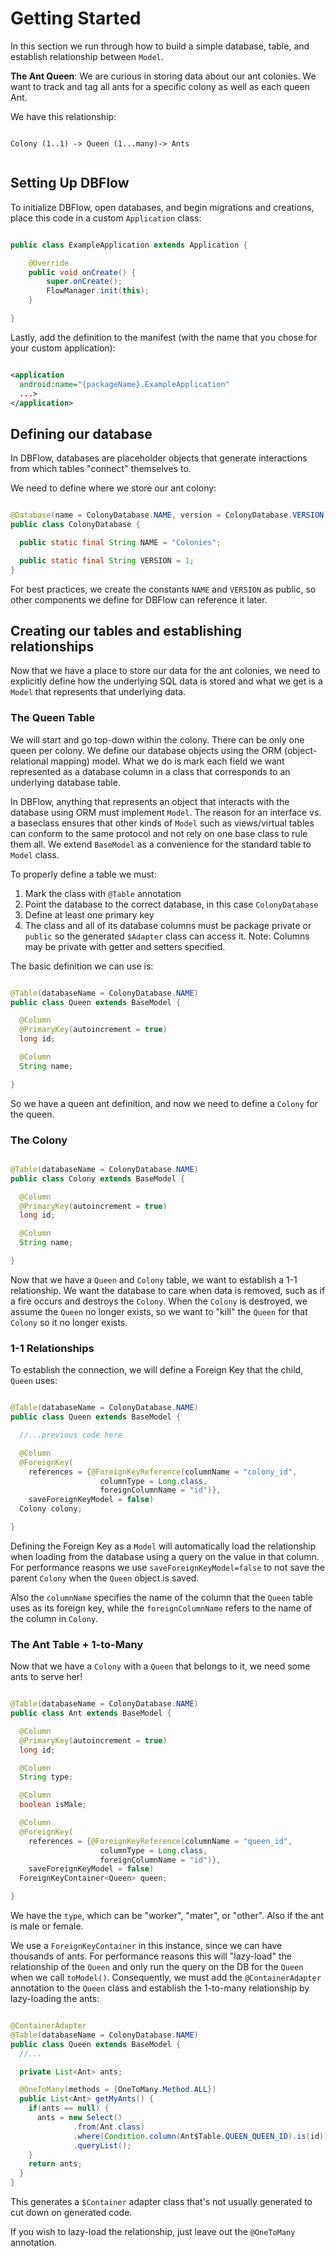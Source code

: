 # Getting Started


In this section we run through how to build a simple database, table, and establish
relationship between `Model`.

**The Ant Queen**: We are curious in storing data about our ant colonies. We want to
track and tag all ants for a specific colony as well as each queen Ant.

We have this relationship:

```

Colony (1..1) -> Queen (1...many)-> Ants


```

## Setting Up DBFlow

To initialize DBFlow, open databases, and begin migrations and creations, place
this code in a custom `Application` class:

```java

public class ExampleApplication extends Application {

    @Override
    public void onCreate() {
        super.onCreate();
        FlowManager.init(this);
    }

}

```

Lastly, add the definition to the manifest (with the name that you chose for your custom application):

```xml

<application
  android:name="{packageName}.ExampleApplication"
  ...>
</application>

```

## Defining our database

In DBFlow, databases are placeholder objects that generate interactions from which
tables "connect" themselves to.

We need to define where we store our ant colony:

```java

@Database(name = ColonyDatabase.NAME, version = ColonyDatabase.VERSION)
public class ColonyDatabase {

  public static final String NAME = "Colonies";

  public static final String VERSION = 1;
}

```

For best practices, we create the constants `NAME` and `VERSION` as public,
so other components we define for DBFlow can reference it later.

## Creating our tables and establishing relationships

Now that we have a place to store our data for the ant colonies, we need to explicitly
define how the underlying SQL data is stored and what we get is a `Model` that represents
that underlying data.

### The Queen Table

We will start and go top-down within the colony. There can be only one queen per colony.
We define our database objects using the ORM (object-relational mapping) model. What we
do is mark each field we want represented as a database column in a class that corresponds
to an underlying database table.

In DBFlow, anything that represents an object that interacts with the database using ORM
must implement `Model`. The reason for an interface vs. a baseclass ensures that other kinds
of `Model` such as views/virtual tables can conform to the same protocol and not rely
on one base class to rule them all. We extend `BaseModel` as a convenience for the standard
table to `Model` class.

To properly define a table we must:
  1. Mark the class with `@Table` annotation
  2. Point the database to the correct database, in this case `ColonyDatabase`
  3. Define at least one primary key
  4. The class and all of its database columns must be package private or `public`
  so the generated `$Adapter` class can access it. Note: Columns may be private with getter and setters specified.

The basic definition we can use is:

```java

@Table(databaseName = ColonyDatabase.NAME)
public class Queen extends BaseModel {

  @Column
  @PrimaryKey(autoincrement = true)
  long id;

  @Column
  String name;

}

```
So we have a queen ant definition, and now we need to define a `Colony` for the queen.

### The Colony

```java

@Table(databaseName = ColonyDatabase.NAME)
public class Colony extends BaseModel {

  @Column
  @PrimaryKey(autoincrement = true)
  long id;

  @Column
  String name;

}


```

Now that we have a `Queen` and `Colony` table, we want to establish a 1-1 relationship.
We want the database to care when data is removed, such as if a fire occurs and destroys the `Colony`.
When the `Colony` is destroyed, we assume the `Queen` no longer exists, so we want
to "kill" the `Queen` for that `Colony` so it no longer exists.

### 1-1 Relationships

To establish the connection, we will define a Foreign Key that the child, `Queen` uses:

```java

@Table(databaseName = ColonyDatabase.NAME)
public class Queen extends BaseModel {

  //...previous code here

  @Column
  @ForeignKey(
    references = {@ForeignKeyReference(columnName = "colony_id",
                    columnType = Long.class,
                    foreignColumnName = "id")},
    saveForeignKeyModel = false)
  Colony colony;

}

```

Defining the Foreign Key as a `Model` will automatically load the relationship
when loading from the database using a query on the value in that column. For performance
reasons we use `saveForeignKeyModel=false` to not save the parent `Colony` when
the `Queen` object is saved.

Also the `columnName` specifies the name of the column that the `Queen` table uses as its
foreign key, while the `foreignColumnName` refers to the name of the column in `Colony`.

### The Ant Table + 1-to-Many

Now that we have a `Colony` with a `Queen` that belongs to it, we need some ants to
serve her!

```java

@Table(databaseName = ColonyDatabase.NAME)
public class Ant extends BaseModel {

  @Column
  @PrimaryKey(autoincrement = true)
  long id;

  @Column
  String type;

  @Column
  boolean isMale;

  @Column
  @ForeignKey(
    references = {@ForeignKeyReference(columnName = "queen_id",
                    columnType = Long.class,
                    foreignColumnName = "id")},
    saveForeignKeyModel = false)
  ForeignKeyContainer<Queen> queen;

}


```

We have the `type`, which can be "worker", "mater", or "other". Also if the
ant is male or female.

We use a `ForeignKeyContainer` in this instance, since we can have thousands of ants.
For performance reasons this will "lazy-load" the relationship of the `Queen` and only
run the query on the DB for the `Queen` when we call `toModel()`. Consequently, we must add
the `@ContainerAdapter` annotation to the `Queen` class and establish the 1-to-many
 relationship by lazy-loading the ants:

```java

@ContainerAdapter
@Table(databaseName = ColonyDatabase.NAME)
public class Queen extends BaseModel {
  //...

  private List<Ant> ants;

  @OneToMany(methods = {OneToMany.Method.ALL})
  public List<Ant> getMyAnts() {
    if(ants == null) {
      ants = new Select()
              .from(Ant.class)
              .where(Condition.column(Ant$Table.QUEEN_QUEEN_ID).is(id))
              .queryList();
    }
    return ants;
  }
}

```

This generates a `$Container` adapter class that's not usually generated to cut
down on generated code.

If you wish to lazy-load the relationship, just leave out the `@OneToMany` annotation.
